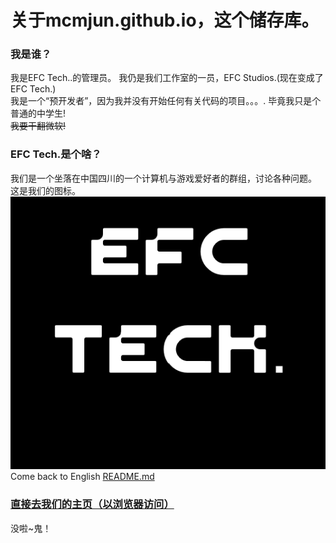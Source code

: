 # 关于mcmjun.github.io，这个储存库。
### 我是谁？
我是EFC Tech..的管理员。 
我仍是我们工作室的一员，EFC Studios.(现在变成了EFC Tech.)  
我是一个“预开发者”，因为我并没有开始任何有关代码的项目。。。. 
毕竟我只是个普通的中学生!  
~~我要干翻微软!~~
  
### EFC Tech.是个啥？
我们是一个坐落在中国四川的一个计算机与游戏爱好者的群组，讨论各种问题。    
这是我们的图标。    
[![这是我们的图标](/assets/EFC_TECH..png "点击以查看大图.")](https://mcmjun.github.io/assets/EFC_TECH..png)
Come back to English [README.md](https://www.github.com/MCMjun/mcmjun.github.io)

### [直接去我们的主页（以浏览器访问）](https://mcmjun.github.io/index.html)    
没啦~鬼！
